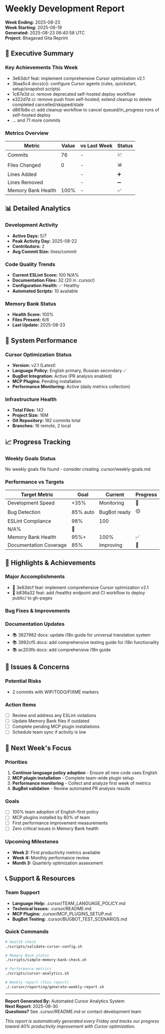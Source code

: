 # Weekly Development Report

**Week Ending:** 2025-08-23  
**Week Starting:** 2025-08-19  
**Generated:** 2025-08-23 06:40:58 UTC  
**Project:** Bhagavad Gita Reprint

## 🎯 Executive Summary

### Key Achievements This Week
- 3e63dcf feat: implement comprehensive Cursor optimization v2.1
- 3baa5c4 docs(ci): configure Cursor agents (rules, quickstart, setup/snapshot scripts)
- 1c67e3d ci: remove deprecated self-hosted deploy workflow
- e322d7d ci: remove push from self-hosted; extend cleanup to delete completed cancelled/skipped/stale
- d861b8e ci: add cleanup workflow to cancel queued/in_progress runs of self-hosted deploy
- ... and 71 more commits

### Metrics Overview
| Metric | Value | vs Last Week | Status |
|--------|-------|--------------|--------|
| Commits | 76 | - | 📈 |
| Files Changed | 0 | - | 📊 |
| Lines Added |  | - | ➕ |
| Lines Removed |  | - | ➖ |
| Memory Bank Health | 100% | - | ✅ |

## 📊 Detailed Analytics

### Development Activity
- **Active Days:** 5/7
- **Peak Activity Day:** 2025-08-22
- **Contributors:** 2
- **Avg Commit Size:**  lines/commit

### Code Quality Trends
- **Current ESLint Score:** 100
N/A%
- **Documentation Files:** 32 (20 in .cursor/)
- **Configuration Health:** ✅ Healthy
- **Automated Scripts:** 10 available

### Memory Bank Status
- **Health Score:** 100%
- **Files Present:** 6/6
- **Last Update:** 2025-08-23

## 🔧 System Performance

### Cursor Optimization Status
- **Version:** v2.1 (Latest)
- **Language Policy:** English primary, Russian secondary ✅
- **BugBot Integration:** Active (PR analysis enabled)
- **MCP Plugins:** Pending installation
- **Performance Monitoring:** Active (daily metrics collection)

### Infrastructure Health
- **Total Files:** 142
- **Project Size:** 16M
- **Git Repository:** 182 commits total
- **Branches:** 16 remote, 2 local

## 📈 Progress Tracking

### Weekly Goals Status
No weekly goals file found - consider creating .cursor/weekly-goals.md

### Performance vs Targets
| Target Metric | Goal | Current | Progress |
|---------------|------|---------|----------|
| Development Speed | +35% | Monitoring | 🔄 |
| Bug Detection | 85% auto | BugBot ready | 🟡 |
| ESLint Compliance | 98% | 100
N/A% | 🔄 |
| Memory Bank Health | 95%+ | 100% | ✅ |
| Documentation Coverage | 85% | Improving | 🔄 |

## 🎯 Highlights & Achievements

### Major Accomplishments
- 🚀 3e63dcf feat: implement comprehensive Cursor optimization v2.1
- 🚀 b836a32 feat: add /healthz endpoint and CI workflow to deploy public/ to gh-pages

### Bug Fixes & Improvements


### Documentation Updates
- 📚 3827982 docs: update i18n guide for universal translation system
- 📚 3992cf5 docs: add comprehensive testing guide for i18n functionality
- 📚 ac203fb docs: add comprehensive i18n guide

## 🚨 Issues & Concerns

### Potential Risks
- 2 commits with WIP/TODO/FIXME markers



### Action Items
- [ ] Review and address any ESLint violations
- [ ] Update Memory Bank files if outdated
- [ ] Complete pending MCP plugin installations
- [ ] Schedule team sync if activity is low

## 📅 Next Week's Focus

### Priorities
1. **Continue language policy adoption** - Ensure all new code uses English
2. **MCP plugin installation** - Complete team-wide plugin setup  
3. **Performance monitoring** - Collect and analyze first week of metrics
4. **BugBot validation** - Review automated PR analysis results

### Goals
- [ ] 100% team adoption of English-first policy
- [ ] MCP plugins installed by 80% of team
- [ ] First performance improvement measurements
- [ ] Zero critical issues in Memory Bank health

### Upcoming Milestones
- **Week 2:** First productivity metrics available
- **Week 4:** Monthly performance review
- **Month 3:** Quarterly optimization assessment

## 📞 Support & Resources

### Team Support
- **Language Help:** .cursor/TEAM_LANGUAGE_POLICY.md
- **Technical Issues:** .cursor/README.md
- **MCP Plugins:** .cursor/MCP_PLUGINS_SETUP.md
- **BugBot Testing:** .cursor/BUGBOT_TEST_SCENARIOS.md

### Quick Commands
```bash
# Health check
./scripts/validate-cursor-config.sh

# Memory Bank status
./scripts/simple-memory-bank-check.sh

# Performance metrics
./scripts/cursor-analytics.sh

# Weekly report (this report)
./.cursor/reporting/generate-weekly-report.sh
```

---

**Report Generated By:** Automated Cursor Analytics System  
**Next Report:** 2025-08-30  
**Questions?** See .cursor/README.md or contact development team

*This report is automatically generated every Friday and tracks our progress toward 40% productivity improvement with Cursor optimization.*
